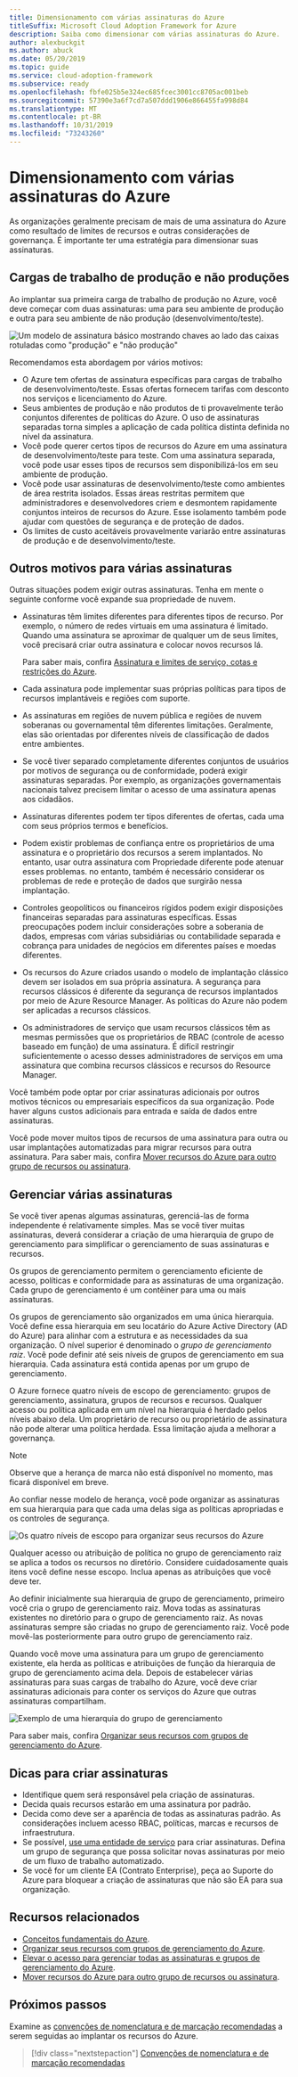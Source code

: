 ```yaml
---
title: Dimensionamento com várias assinaturas do Azure
titleSuffix: Microsoft Cloud Adoption Framework for Azure
description: Saiba como dimensionar com várias assinaturas do Azure.
author: alexbuckgit
ms.author: abuck
ms.date: 05/20/2019
ms.topic: guide
ms.service: cloud-adoption-framework
ms.subservice: ready
ms.openlocfilehash: fbfe025b5e324ec685fcec3001cc8705ac001beb
ms.sourcegitcommit: 57390e3a6f7cd7a507ddd1906e866455fa998d84
ms.translationtype: MT
ms.contentlocale: pt-BR
ms.lasthandoff: 10/31/2019
ms.locfileid: "73243260"
---
```

# <a name="scaling-with-multiple-azure-subscriptions"></a>Dimensionamento com várias assinaturas do Azure

As organizações geralmente precisam de mais de uma assinatura do Azure como resultado de limites de recursos e outras considerações de governança. É importante ter uma estratégia para dimensionar suas assinaturas.

## <a name="production-and-nonproduction-workloads"></a>Cargas de trabalho de produção e não produções

Ao implantar sua primeira carga de trabalho de produção no Azure, você deve começar com duas assinaturas: uma para seu ambiente de produção e outra para seu ambiente de não produção (desenvolvimento/teste).

![Um modelo de assinatura básico mostrando chaves ao lado das caixas rotuladas como "produção" e "não produção"](../../_images/ready/basic-subscription-model.png)

Recomendamos esta abordagem por vários motivos:

- O Azure tem ofertas de assinatura específicas para cargas de trabalho de desenvolvimento/teste. Essas ofertas fornecem tarifas com desconto nos serviços e licenciamento do Azure.
- Seus ambientes de produção e não produtos de ti provavelmente terão conjuntos diferentes de políticas do Azure. O uso de assinaturas separadas torna simples a aplicação de cada política distinta definida no nível da assinatura.
- Você pode querer certos tipos de recursos do Azure em uma assinatura de desenvolvimento/teste para teste. Com uma assinatura separada, você pode usar esses tipos de recursos sem disponibilizá-los em seu ambiente de produção.
- Você pode usar assinaturas de desenvolvimento/teste como ambientes de área restrita isolados. Essas áreas restritas permitem que administradores e desenvolvedores criem e desmontem rapidamente conjuntos inteiros de recursos do Azure. Esse isolamento também pode ajudar com questões de segurança e de proteção de dados.
- Os limites de custo aceitáveis provavelmente variarão entre assinaturas de produção e de desenvolvimento/teste.

## <a name="other-reasons-for-multiple-subscriptions"></a>Outros motivos para várias assinaturas

Outras situações podem exigir outras assinaturas. Tenha em mente o seguinte conforme você expande sua propriedade de nuvem.

- Assinaturas têm limites diferentes para diferentes tipos de recurso. Por exemplo, o número de redes virtuais em uma assinatura é limitado. Quando uma assinatura se aproximar de qualquer um de seus limites, você precisará criar outra assinatura e colocar novos recursos lá.

  Para saber mais, confira [Assinatura e limites de serviço, cotas e restrições do Azure](https://docs.microsoft.com/azure/azure-subscription-service-limits).

- Cada assinatura pode implementar suas próprias políticas para tipos de recursos implantáveis e regiões com suporte.

- As assinaturas em regiões de nuvem pública e regiões de nuvem soberanas ou governamental têm diferentes limitações. Geralmente, elas são orientadas por diferentes níveis de classificação de dados entre ambientes.

- Se você tiver separado completamente diferentes conjuntos de usuários por motivos de segurança ou de conformidade, poderá exigir assinaturas separadas. Por exemplo, as organizações governamentais nacionais talvez precisem limitar o acesso de uma assinatura apenas aos cidadãos.

- Assinaturas diferentes podem ter tipos diferentes de ofertas, cada uma com seus próprios termos e benefícios.

- Podem existir problemas de confiança entre os proprietários de uma assinatura e o proprietário dos recursos a serem implantados. No entanto, usar outra assinatura com Propriedade diferente pode atenuar esses problemas. no entanto, também é necessário considerar os problemas de rede e proteção de dados que surgirão nessa implantação.

- Controles geopolíticos ou financeiros rígidos podem exigir disposições financeiras separadas para assinaturas específicas. Essas preocupações podem incluir considerações sobre a soberania de dados, empresas com várias subsidiárias ou contabilidade separada e cobrança para unidades de negócios em diferentes países e moedas diferentes.

- Os recursos do Azure criados usando o modelo de implantação clássico devem ser isolados em sua própria assinatura. A segurança para recursos clássicos é diferente da segurança de recursos implantados por meio de Azure Resource Manager. As políticas do Azure não podem ser aplicadas a recursos clássicos.

- Os administradores de serviço que usam recursos clássicos têm as mesmas permissões que os proprietários de RBAC (controle de acesso baseado em função) de uma assinatura. É difícil restringir suficientemente o acesso desses administradores de serviços em uma assinatura que combina recursos clássicos e recursos do Resource Manager.

Você também pode optar por criar assinaturas adicionais por outros motivos técnicos ou empresariais específicos da sua organização. Pode haver alguns custos adicionais para entrada e saída de dados entre assinaturas.

Você pode mover muitos tipos de recursos de uma assinatura para outra ou usar implantações automatizadas para migrar recursos para outra assinatura. Para saber mais, confira [Mover recursos do Azure para outro grupo de recursos ou assinatura](https://docs.microsoft.com/azure/azure-resource-manager/resource-group-move-resources).

## <a name="managing-multiple-subscriptions"></a>Gerenciar várias assinaturas

Se você tiver apenas algumas assinaturas, gerenciá-las de forma independente é relativamente simples. Mas se você tiver muitas assinaturas, deverá considerar a criação de uma hierarquia de grupo de gerenciamento para simplificar o gerenciamento de suas assinaturas e recursos.

Os grupos de gerenciamento permitem o gerenciamento eficiente de acesso, políticas e conformidade para as assinaturas de uma organização. Cada grupo de gerenciamento é um contêiner para uma ou mais assinaturas.

Os grupos de gerenciamento são organizados em uma única hierarquia. Você define essa hierarquia em seu locatário do Azure Active Directory (AD do Azure) para alinhar com a estrutura e as necessidades da sua organização. O nível superior é denominado o *grupo de gerenciamento raiz*. Você pode definir até seis níveis de grupos de gerenciamento em sua hierarquia. Cada assinatura está contida apenas por um grupo de gerenciamento.

O Azure fornece quatro níveis de escopo de gerenciamento: grupos de gerenciamento, assinatura, grupos de recursos e recursos. Qualquer acesso ou política aplicada em um nível na hierarquia é herdado pelos níveis abaixo dela. Um proprietário de recurso ou proprietário de assinatura não pode alterar uma política herdada. Essa limitação ajuda a melhorar a governança.

> [!NOTE]
> Observe que a herança de marca não está disponível no momento, mas ficará disponível em breve.

Ao confiar nesse modelo de herança, você pode organizar as assinaturas em sua hierarquia para que cada uma delas siga as políticas apropriadas e os controles de segurança.

![Os quatro níveis de escopo para organizar seus recursos do Azure](../../ready/azure-setup-guide/media/organize-resources/scope-levels.png)

Qualquer acesso ou atribuição de política no grupo de gerenciamento raiz se aplica a todos os recursos no diretório. Considere cuidadosamente quais itens você define nesse escopo. Inclua apenas as atribuições que você deve ter.

Ao definir inicialmente sua hierarquia de grupo de gerenciamento, primeiro você cria o grupo de gerenciamento raiz. Mova todas as assinaturas existentes no diretório para o grupo de gerenciamento raiz. As novas assinaturas sempre são criadas no grupo de gerenciamento raiz. Você pode movê-las posteriormente para outro grupo de gerenciamento raiz.

Quando você move uma assinatura para um grupo de gerenciamento existente, ela herda as políticas e atribuições de função da hierarquia de grupo de gerenciamento acima dela. Depois de estabelecer várias assinaturas para suas cargas de trabalho do Azure, você deve criar assinaturas adicionais para conter os serviços do Azure que outras assinaturas compartilham.

![Exemplo de uma hierarquia do grupo de gerenciamento](../../_images/ready/management-group-hierarchy.png)

Para saber mais, confira [Organizar seus recursos com grupos de gerenciamento do Azure](https://docs.microsoft.com/azure/governance/management-groups).

## <a name="tips-for-creating-new-subscriptions"></a>Dicas para criar assinaturas

- Identifique quem será responsável pela criação de assinaturas.
- Decida quais recursos estarão em uma assinatura por padrão.
- Decida como deve ser a aparência de todas as assinaturas padrão. As considerações incluem acesso RBAC, políticas, marcas e recursos de infraestrutura.
- Se possível, [use uma entidade de serviço](https://docs.microsoft.com/azure/azure-resource-manager/grant-access-to-create-subscription) para criar assinaturas. Defina um grupo de segurança que possa solicitar novas assinaturas por meio de um fluxo de trabalho automatizado.
- Se você for um cliente EA (Contrato Enterprise), peça ao Suporte do Azure para bloquear a criação de assinaturas que não são EA para sua organização.

## <a name="related-resources"></a>Recursos relacionados

- [Conceitos fundamentais do Azure](../considerations/fundamental-concepts.md).
- [Organizar seus recursos com grupos de gerenciamento do Azure](https://docs.microsoft.com/azure/governance/management-groups).
- [Elevar o acesso para gerenciar todas as assinaturas e grupos de gerenciamento do Azure](https://docs.microsoft.com/azure/role-based-access-control/elevate-access-global-admin).
- [Mover recursos do Azure para outro grupo de recursos ou assinatura](https://docs.microsoft.com/azure/azure-resource-manager/resource-group-move-resources).

## <a name="next-steps"></a>Próximos passos

Examine as [convenções de nomenclatura e de marcação recomendadas](./naming-and-tagging.md) a serem seguidas ao implantar os recursos do Azure.

> [!div class="nextstepaction"]
> [Convenções de nomenclatura e de marcação recomendadas](./naming-and-tagging.md)

